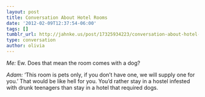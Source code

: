 ```yaml
---
layout: post
title: Conversation About Hotel Rooms
date: '2012-02-09T12:37:54-06:00'
tags: []
tumblr_url: http://jahnke.us/post/17325934223/conversation-about-hotel-rooms
type: conversation
author: olivia
---
```


*Me:* Ew. Does that mean the room comes with a dog?

*Adam:* ‘This room is pets only, if you don’t have one, we will supply one for you.’ That would be like hell for you. You’d rather stay in a hostel infested with drunk teenagers than stay in a hotel that required dogs.
